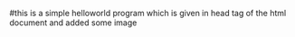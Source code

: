 #this is a simple helloworld program which is given in head tag of the html document and added some image
